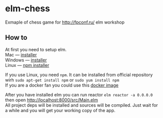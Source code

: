 # elm-chess
Exmaple of chess game for http://fpconf.ru/ elm workshop

## How to
At first you need to setup elm.  
Mac — [installer](http://install.elm-lang.org/Elm-Platform-0.18.pkg)  
Windows — [installer](http://install.elm-lang.org/Elm-Platform-0.18.exe)  
Linux — [npm installer](https://www.npmjs.com/package/elm)  

If you use Linux, you need `npm`. It can be installed from official repository wirh 
`sudo apt-get install npm` or `sudo yum install npm`  
If you are a docker fan you could use this [docker image](https://hub.docker.com/r/codesimple/elm/)

After you have installed elm you can run reactor `elm reactor -a 0.0.0.0`  then open [http://localhost:8000/src/Main.elm](http://localhost:8000/src/Main.elm)  
All project deps will be installed and sources will be compiled.
Just wait for a while and you will get your working copy of the app.
